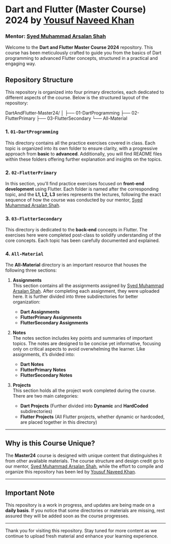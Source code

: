 # Dart and Flutter (Master Course) 2024 by [Yousuf Naveed Khan](https://github.com/YousufNaveedKhan)
### Mentor: [Syed Muhammad Arsalan Shah](https://github.com/SyedMuhammadArsalanShah)

Welcome to the **Dart and Flutter Master Course 2024** repository. This course has been meticulously crafted to guide you from the basics of Dart programming to advanced Flutter concepts, structured in a practical and engaging way.

## Repository Structure

This repository is organized into four primary directories, each dedicated to different aspects of the course. Below is the structured layout of the repository:

DartAndFlutter-Master24/ 
                        │ 
                        ├── 01-DartProgramming 
                        ├── 02-FlutterPrimary 
                        ├── 03-FlutterSecondary 
                        └── All-Material


### 1. `01-DartProgramming`

This directory contains all the practice exercises covered in class. Each topic is organized into its own folder to ensure clarity, with a progressive approach from **basic** to **advanced**. Additionally, you will find README files within these folders offering further explanation and insights on the topics.

### 2. `02-FlutterPrimary`

In this section, you'll find practice exercises focused on **front-end development** using Flutter. Each folder is named after the corresponding topic, and the **L1, L2, L3** series represents the lectures, following the exact sequence of how the course was conducted by our mentor, [Syed Muhammad Arsalan Shah](https://github.com/SyedMuhammadArsalanShah).

### 3. `03-FlutterSecondary`

This directory is dedicated to the **back-end** concepts in Flutter. The exercises here were completed post-class to solidify understanding of the core concepts. Each topic has been carefully documented and explained.

### 4. `All-Material`

The **All-Material** directory is an important resource that houses the following three sections:

1. **Assignments**  
   This section contains all the assignments assigned by [Syed Muhammad Arsalan Shah](https://github.com/SyedMuhammadArsalanShah). After completing each assignment, they were uploaded here. It is further divided into three subdirectories for better organization:
   - **Dart Assignments**
   - **FlutterPrimary Assignments**
   - **FlutterSecondary Assignments**
   
2. **Notes**  
   The notes section includes key points and summaries of important topics. The notes are designed to be concise yet informative, focusing only on critical aspects to avoid overwhelming the learner. Like assignments, it’s divided into:
   - **Dart Notes**
   - **FlutterPrimary Notes**
   - **FlutterSecondary Notes**
   
3. **Projects**  
   This section holds all the project work completed during the course. There are two main categories:
   - **Dart Projects** (Further divided into **Dynamic** and **HardCoded** subdirectories)
   - **Flutter Projects** (All Flutter projects, whether dynamic or hardcoded, are placed together in this directory)

---

## Why is this Course Unique?

The **Master24** course is designed with unique content that distinguishes it from other available materials. The course structure and design credit go to our mentor, [Syed Muhammad Arsalan Shah](https://github.com/SyedMuhammadArsalanShah), while the effort to compile and organize this repository has been led by [Yousuf Naveed Khan](https://github.com/YousufNaveedKhan).

---

## Important Note

This repository is a work in progress, and updates are being made on a **daily basis**. If you notice that some directories or materials are missing, rest assured they will be added soon as the course progresses.

---

Thank you for visiting this repository. Stay tuned for more content as we continue to upload fresh material and enhance your learning experience.
